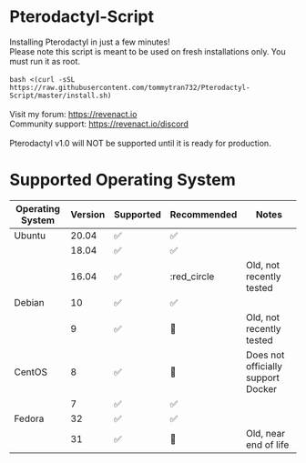 # Pterodactyl-Script
Installing Pterodactyl in just a few minutes! <br />
Please note this script is meant to be used on fresh installations only. You must run it as root. <br />
<br />
`bash <(curl -sSL https://raw.githubusercontent.com/tommytran732/Pterodactyl-Script/master/install.sh)` <br />
<br />
Visit my forum: https://revenact.io <br />
Community support: https://revenact.io/discord <br />
<br />
Pterodactyl v1.0 will NOT be supported until it is ready for production.

# Supported Operating System
| Operating System  | Version | Supported            | Recommended        | Notes                                |
| ----------------- | ------- | -------------------- | ------------------ | ------------------------------------ |
| Ubuntu            | 20.04   | :white_check_mark:   | :white_check_mark: |                                      |
|                   | 18.04   | :white_check_mark:   | :white_check_mark: |                                      |
|                   | 16.04   | :white_check_mark:   | :red_circle        | Old, not recently tested             |
| Debian            | 10      | :white_check_mark:   | :white_check_mark: |                                      |
|                   | 9       | :white_check_mark:   | :red_circle:       | Old, not recently tested             |
| CentOS            | 8       | :white_check_mark:   | :red_circle:       | Does not officially support Docker   |
|                   | 7       | :white_check_mark:   | :white_check_mark: |                                      |
| Fedora            | 32      | :white_check_mark:   | :white_check_mark: |                                      |
|                   | 31      | :white_check_mark:   | :red_circle:       | Old, near end of life                |
